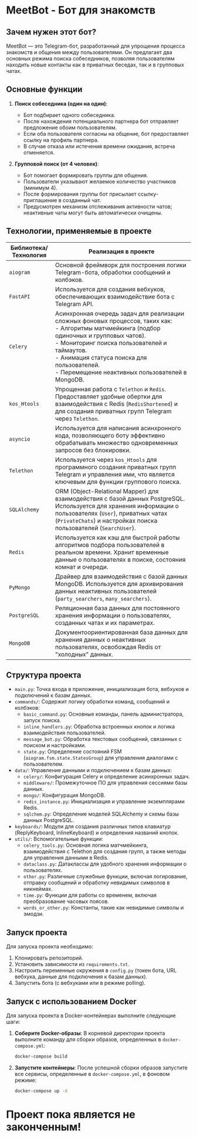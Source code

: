 # MeetBot - Бот для знакомств

## Зачем нужен этот бот?
MeetBot — это Telegram-бот, разработанный для упрощения процесса знакомств и общения между пользователями. Он предлагает два основных режима поиска собеседников, позволяя пользователям находить новые контакты как в приватных беседах, так и в групповых чатах.

## Основные функции
1.  **Поиск собеседника (один на один)**:
    *   Бот подбирает одного собеседника.
    *   После нахождения потенциального партнера бот отправляет предложение обоим пользователям.
    *   Если оба пользователя согласны на общение, бот предоставляет ссылку на профиль партнера.
    *   В случае отказа или истечения времени ожидания, встреча отменяется.

2.  **Групповой поиск (от 4 человек)**:
    *   Бот помогает формировать группы для общения.
    *   Пользователи указывают желаемое количество участников (минимум 4).
    *   После формирования группы бот присылает ссылку-приглашение в созданный чат.
    *   Предусмотрен механизм отслеживания активности чатов; неактивные чаты могут быть автоматически очищены.

## Технологии, применяемые в проекте

| Библиотека/Технология | Реализация в проекте |
|-----------------------|----------------------------------------------------------|
| `aiogram`             | Основной фреймворк для построения логики Telegram-бота, обработки сообщений и колбэков. |
| `FastAPI`             | Используется для создания вебхуков, обеспечивающих взаимодействие бота с Telegram API. |
| `Celery`              | Асинхронная очередь задач для реализации сложных фоновых процессов, таких как: <br/> - Алгоритмы матчмейкинга (подбор одиночных и групповых чатов). <br/> - Мониторинг поиска пользователей и таймаутов. <br/> - Анимация статуса поиска для пользователей. <br/> - Перемещение неактивных пользователей в MongoDB. |
| `kos_Htools`          | Упрощенная работа с `Telethon` и `Redis`. Предоставляет удобные обертки для взаимодействия с Redis (`RedisShortened`) и для создания приватных групп Telegram через `Telethon`. |
| `asyncio`             | Используется для написания асинхронного кода, позволяющего боту эффективно обрабатывать множество одновременных запросов без блокировки. |
| `Telethon`            | Используется через `kos_Htools` для программного создания приватных групп Telegram и управления ими, что является ключевым для функции группового поиска. |
| `SQLAlchemy`          | ORM (Object-Relational Mapper) для взаимодействия с базой данных PostgreSQL. Используется для хранения информации о пользователях (`User`), приватных чатах (`PrivateChats`) и настройках поиска пользователей (`SearchUser`). |
| `Redis`               | Используется как кэш для быстрой работы алгоритмов подбора пользователей в реальном времени. Хранит временные данные о пользователях в поиске, состояния комнат и очереди. |
| `PyMongo`             | Драйвер для взаимодействия с базой данных MongoDB. Используется для архивирования данных неактивных пользователей (`party_searchers`, `many_searchers`). |
| `PostgreSQL`          | Реляционная база данных для постоянного хранения информации о пользователях, созданных чатах и их параметрах. |
| `MongoDB`             | Документоориентированная база данных для хранения данных о неактивных пользователях, освобождая Redis от "холодных" данных. |

## Структура проекта

*   `main.py`: Точка входа в приложение, инициализация бота, вебхуков и подключений к базам данных.
*   `commands/`: Содержит логику обработки команд, сообщений и колбэков:
    *   `basic_command.py`: Основные команды, панель администратора, запуск поиска.
    *   `inline_handlers.py`: Обработка встроенных кнопок и логика взаимодействия пользователей.
    *   `message_bot.py`: Обработка текстовых сообщений, связанных с поиском и настройками.
    *   `state.py`: Определение состояний FSM (`aiogram.fsm.state.StatesGroup`) для управления диалогами с пользователем.
*   `data/`: Управление данными и подключением к базам данных:
    *   `celery/`: Конфигурация Celery и определение асинхронных задач.
    *   `middleware/`: Промежуточное ПО для управления сессиями базы данных.
    *   `mongo/`: Конфигурация MongoDB.
    *   `redis_instance.py`: Инициализация и управление экземплярами Redis.
    *   `sqlchem.py`: Определение моделей SQLAlchemy и схемы базы данных PostgreSQL.
*   `keyboards/`: Модули для создания различных типов клавиатур (ReplyKeyboard, InlineKeyboard) и определения названий кнопок.
*   `utils/`: Вспомогательные функции:
    *   `celery_tools.py`: Основная логика матчмейкинга, взаимодействия с Telethon для создания групп, а также методы для управления данными в Redis.
    *   `dataclass.py`: Датаклассы для удобного хранения информации о пользователях.
    *   `other.py`: Различные служебные функции, включая логирование, отправку сообщений и обработку невидимых символов в никнеймах.
    *   `time.py`: Функции для работы со временем, включая преобразование часовых поясов.
    *   `words_or_other.py`: Константы, такие как невидимые символы и эмодзи.

## Запуск проекта

Для запуска проекта необходимо:
1.  Клонировать репозиторий.
2.  Установить зависимости из `requirements.txt`.
3.  Настроить переменные окружения в `config.py` (токен бота, URL вебхука, данные для подключения к базам данных).
4.  Запустить бота (с вебхуками или в режиме polling).

## Запуск с использованием Docker

Для запуска проекта в Docker-контейнерах выполните следующие шаги:

1.  **Соберите Docker-образы**: В корневой директории проекта выполните команду для сборки образов, определенных в `docker-compose.yml`:

    ```bash
    docker-compose build
    ```

2.  **Запустите контейнеры**: После успешной сборки образов запустите все сервисы, определенные в `docker-compose.yml`, в фоновом режиме:

    ```bash
    docker-compose up -d
    ```

# Проект пока является не законченным!